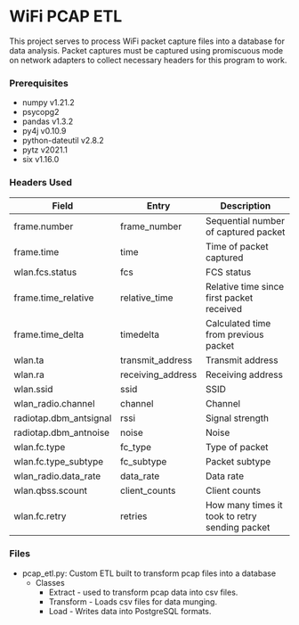 # WiFi PCAP ETL
This project serves to process WiFi packet capture files into a database for data analysis. Packet captures
must be captured using promiscuous mode on network adapters to collect necessary headers for 
this program to work.

### Prerequisites
* numpy v1.21.2
* psycopg2
* pandas v1.3.2
* py4j v0.10.9
* python-dateutil v2.8.2
* pytz v2021.1
* six v1.16.0

### Headers Used
| Field | Entry | Description |
| --- | --- | --- |
| frame.number | frame_number | Sequential number of captured packet |
| frame.time | time | Time of packet captured |
| wlan.fcs.status | fcs | FCS status |
| frame.time_relative | relative_time | Relative time since first packet received |
| frame.time_delta | timedelta | Calculated time from previous packet |
| wlan.ta | transmit_address | Transmit address |
| wlan.ra | receiving_address | Receiving address |
| wlan.ssid | ssid | SSID |
| wlan_radio.channel | channel | Channel |
| radiotap.dbm_antsignal | rssi | Signal strength |
| radiotap.dbm_antnoise | noise | Noise |
| wlan.fc.type | fc_type | Type of packet
| wlan.fc.type_subtype | fc_subtype | Packet subtype |
| wlan_radio.data_rate | data_rate | Data rate |
| wlan.qbss.scount | client_counts | Client counts |
| wlan.fc.retry | retries | How many times it took to retry sending packet |

### Files
* pcap_etl.py: Custom ETL built to transform pcap files into a database
    * Classes
      * Extract - used to transform pcap data into csv files.
      * Transform - Loads csv files for data munging.
      * Load - Writes data into PostgreSQL formats.
